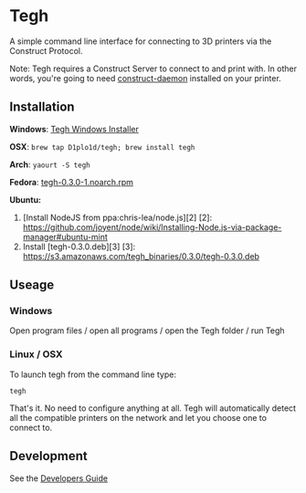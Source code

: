 # Tegh

A simple command line interface for connecting to 3D printers via the Construct Protocol.


Note: Tegh requires a Construct Server to connect to and print with. In other words, you're going to need [construct-daemon](https://github.com/D1plo1d/construct-daemon) installed on your printer.


## Installation

**Windows**: [Tegh Windows Installer][1]

[1]:https://s3.amazonaws.com/tegh_binaries/0.3.0/tegh-0.3.0-setup.exe

**OSX**: `brew tap D1plo1d/tegh; brew install tegh`

**Arch**: `yaourt -S tegh`

**Fedora**: [tegh-0.3.0-1.noarch.rpm][2314]

[2314]:https://s3.amazonaws.com/tegh_binaries/0.3.0/tegh-0.3.0-1.noarch.rpm

**Ubuntu:**

1. [Install NodeJS from ppa:chris-lea/node.js][2]
[2]: https://github.com/joyent/node/wiki/Installing-Node.js-via-package-manager#ubuntu-mint
2. Install [tegh-0.3.0.deb][3]
[3]: https://s3.amazonaws.com/tegh_binaries/0.3.0/tegh-0.3.0.deb


## Useage

### Windows

Open program files / open all programs / open the Tegh folder / run Tegh

### Linux / OSX

To launch tegh from the command line type:

`tegh`

That's it. No need to configure anything at all. Tegh will automatically detect all the compatible printers on the network and let you choose one to connect to.


## Development

See the [Developers Guide](https://github.com/D1plo1d/tegh/wiki/Developers-Guide)




